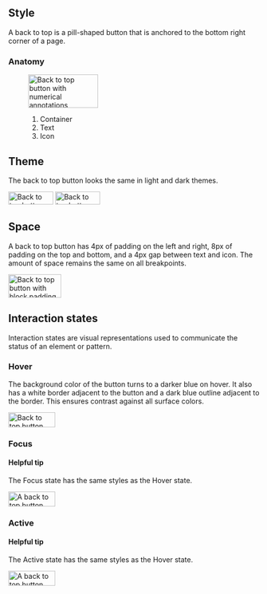 ## Style

A back to top is a pill-shaped button that is anchored to the bottom right corner of a page.


###  Anatomy

<figure>
  <uxdot-example color-palette="lightest" width-adjustment="140px">
    <img alt="Back to top button with numerical annotations"
         src="../back-to-top-anatomy.svg"
         width="140"
         height="67">
  </uxdot-example>
  <figcaption>
    <ol>
      <li>Container</li>
      <li>Text</li>
      <li>Icon</li>
    </ol>
  </figcaption>
</figure>


## Theme

The back to top button looks the same in light and dark themes.

<div class="grid sm-two-columns">

  <uxdot-example color-palette="lightest" width-adjustment="90px">
    <img alt="Back to top button with a blue background and white text against a white surface color"
         src="../back-to-top.svg"
         width="90"
         height="26">  
  </uxdot-example>

  <uxdot-example color-palette="darkest" width-adjustment="90px">
    <img alt="Back to top buttons that have a blue background and white text against a black surface color"
         src="../back-to-top.svg"
         width="90"
         height="26">
  </uxdot-example>

</div>


## Space

A back to top button has 4px of padding on the left and right, 8px of padding on the top and bottom, and a 4px gap between text and icon. The amount of space remains the same on all breakpoints.

<uxdot-example color-palette="lightest" width-adjustment="106px">
  <img alt="Back to top button with block padding of 4px, inline padding of 8px, and a 4px gap between text and icon"
       src="../back-to-top-space.svg"
       width="106"
       height="47">
</uxdot-example>


## Interaction states

Interaction states are visual representations used to communicate the status of an element or pattern.


### Hover

The background color of the button turns to a darker blue on hover. It also has a white border adjacent to the button and a dark blue outline adjacent to the border. This ensures contrast against all surface colors.

<uxdot-example width-adjustment="94px">
  <img alt="Back to top button with a dark blue background when a cursor hovers over it"
       src="../back-to-top-focus-hover-active.svg"
       width="94"
       height="30">
</uxdot-example>


### Focus

<rh-alert state="info">
  <h4 slot="header">Helpful tip</h4>
  <p>The Focus state has the same styles as the Hover state.</p>
</rh-alert>

<uxdot-example width-adjustment="94px">
  <img alt="A back to top button with a dark blue background and a blue focus ring around it"
       src="../back-to-top-focus-hover-active.svg"
       width="94"
       height="30">
</uxdot-example>


### Active

<rh-alert state="info">
  <h4 slot="header">Helpful tip</h4>
  <p>The Active state has the same styles as the Hover state.</p>
</rh-alert>

<uxdot-example width-adjustment="94px">
  <img alt="A back to top button with a dark blue background and a blue focus ring around it"
       src="../back-to-top-focus-hover-active.svg"
       width="94"
       height="30">
</uxdot-example>

